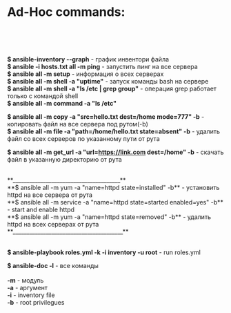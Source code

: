 # Ad-Hoc commands:
  

<br />
<br />
<br />

**$ ansible-inventory --graph**       - график инвентори файла <br />
**$ ansible -i hosts.txt all -m ping**    - запустить пинг на все сервера <br />
**$ ansible all -m setup**                - информация о всех серверах <br />
**$ ansible all -m shell -a "uptime"**    - запуск команды bash на сервере <br />
**$ ansible all -m shell -a "ls /etc | grep group"**    - операция grep работает только с командой shell <br />
**$ ansible all -m command -a "ls /etc" <br />**

**$ ansible all -m copy -a "src=hello.txt dest=/home mode=777" -b**      - копировать файл на все сервера под рутом(-b) <br />
**$ ansible all -m file -a "path=/home/hello.txt state=absent" -b**      - удалить файл со всех серверов по указанному пути от рута <br />

**$ ansible all -m get_url -a "url=https://link.com dest=/home" -b**      - скачать файл в указанную директорию от рута <br />

<br />
**_______________________________________** <br />
**$ ansible all -m yum -a "name=httpd state=installed" -b**         - установить httpd на все сервера от рута <br />
**$ ansible all -m service -a "name=httpd state=started enabled=yes" -b**     - start and enable httpd <br />
**$ ansible all -m yum -a "name=httpd state=removed" -b**      - удалить httpd на всех серверах от рута <br />
**________________________________________** <br />
<br />

**$ ansible-playbook roles.yml -k -i inventory -u root**    - run roles.yml <br />

**$ ansible-doc -l**    -  все команды <br />
<br />
**-m**  - модуль <br />
**-a**  - аргумент <br />
**-i**  - inventory file <br />
**-b**  - root privilegues <br />
